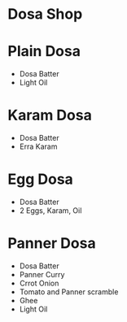 # Dosa Shop 

# Plain Dosa 
* Dosa Batter 
* Light Oil 

# Karam Dosa 
* Dosa Batter
* Erra Karam 

# Egg Dosa 
* Dosa Batter
* 2 Eggs, Karam, Oil 

# Panner Dosa 
* Dosa Batter 
* Panner Curry 
* Crrot Onion 
* Tomato and Panner scramble 
* Ghee 
* Light Oil 